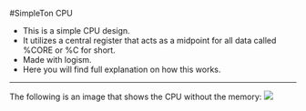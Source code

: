 #SimpleTon CPU
- This is a simple CPU design.
- It utilizes a central register that acts as a midpoint for all data called %CORE or %C for short.
- Made with logism.
- Here you will find full explanation on how this works.
---
The following is an image that shows the CPU without the memory:
![](https://github.com/longchickenlegs/SimpleTon/blob/master/README_pictures/Capture_Annotated.PNG)